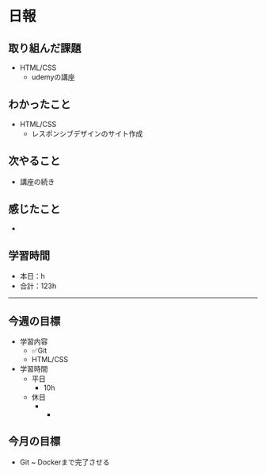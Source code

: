 # 日報

## 取り組んだ課題  

- HTML/CSS
  - udemyの講座

## わかったこと

- HTML/CSS
  - レスポンシブデザインのサイト作成

## 次やること

- 講座の続き

## 感じたこと

- 

## 学習時間

- 本日：h
- 合計：123h

---

## 今週の目標

- 学習内容
  - ✅Git
  - HTML/CSS
- 学習時間
  - 平日
    - 10h
  - 休日
    - -

## 今月の目標

- Git ~ Dockerまで完了させる
